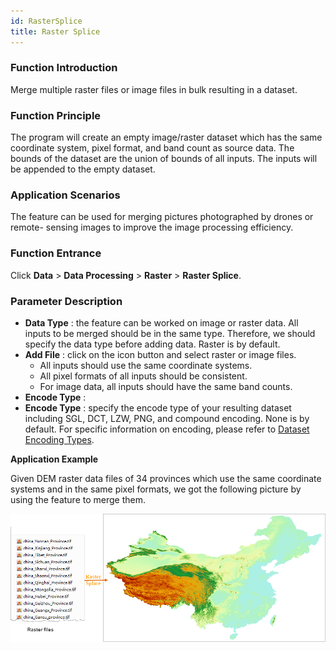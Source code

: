 ```yaml
---
id: RasterSplice
title: Raster Splice
---
```

### Function Introduction

Merge multiple raster files or image files in bulk resulting in a dataset.

### Function Principle

The program will create an empty image/raster dataset which has the same
coordinate system, pixel format, and band count as source data. The bounds of
the dataset are the union of bounds of all inputs. The inputs will be appended
to the empty dataset.

### Application Scenarios

The feature can be used for merging pictures photographed by drones or remote-
sensing images to improve the image processing efficiency.

### Function Entrance

Click **Data** > **Data Processing** > **Raster** > **Raster Splice**.

### Parameter Description

* **Data Type** : the feature can be worked on image or raster data. All inputs to be merged should be in the same type. Therefore, we should specify the data type before adding data. Raster is by default.
* **Add File** : click on the icon button and select raster or image files.
  * All inputs should use the same coordinate systems.
  * All pixel formats of all inputs should be consistent.
  * For image data, all inputs should have the same band counts.
* **Encode Type** : 
* **Encode Type** : specify the encode type of your resulting dataset including SGL, DCT, LZW, PNG, and compound encoding. None is by default. For specific information on encoding, please refer to [Dataset Encoding Types](../../DataProcessing/DataManagement/EncodeType).

**Application Example**

Given DEM raster data files of 34 provinces which use the same coordinate
systems and in the same pixel formats, we got the following picture by using
the feature to merge them.

![](img/RasterSpliceResult.png)  
